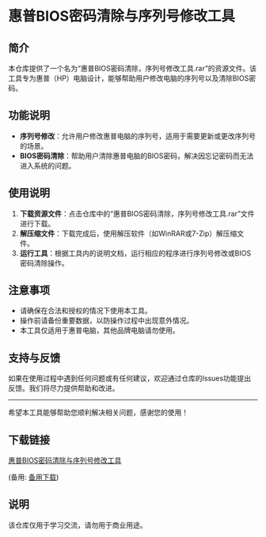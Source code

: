 # 惠普BIOS密码清除与序列号修改工具

## 简介

本仓库提供了一个名为“惠普BIOS密码清除，序列号修改工具.rar”的资源文件。该工具专为惠普（HP）电脑设计，能够帮助用户修改电脑的序列号以及清除BIOS密码。

## 功能说明

- **序列号修改**：允许用户修改惠普电脑的序列号，适用于需要更新或更改序列号的场景。
- **BIOS密码清除**：帮助用户清除惠普电脑的BIOS密码，解决因忘记密码而无法进入系统的问题。

## 使用说明

1. **下载资源文件**：点击仓库中的“惠普BIOS密码清除，序列号修改工具.rar”文件进行下载。
2. **解压缩文件**：下载完成后，使用解压软件（如WinRAR或7-Zip）解压缩文件。
3. **运行工具**：根据工具内的说明文档，运行相应的程序进行序列号修改或BIOS密码清除操作。

## 注意事项

- 请确保在合法和授权的情况下使用本工具。
- 操作前请备份重要数据，以防操作过程中出现意外情况。
- 本工具仅适用于惠普电脑，其他品牌电脑请勿使用。

## 支持与反馈

如果在使用过程中遇到任何问题或有任何建议，欢迎通过仓库的Issues功能提出反馈。我们将尽力提供帮助和改进。

---

希望本工具能够帮助您顺利解决相关问题，感谢您的使用！

## 下载链接
[惠普BIOS密码清除与序列号修改工具](https://pan.quark.cn/s/1754feb691c0) 

(备用: [备用下载](https://pan.baidu.com/s/1DkfuCZOwNyctMlOCNnKCWg?pwd=1234))

## 说明

该仓库仅用于学习交流，请勿用于商业用途。
